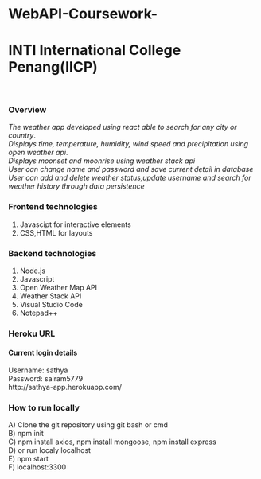 # WebAPI-Coursework-

<b><h1>INTI International College Penang</b>(IICP)</h1>
<br>

<b><h3>Overview</b><br></h3>
*The weather app developed using react able to search for any city or country*.<br>
*Displays time, temperature, humidity, wind speed and precipitation using open weather api*.<br>
*Displays moonset and moonrise using weather stack api*<br>
*User can change name and password and save current detail in database*<br>
*User can add and delete weather status,update username and search for weather history through data persistence*</b>

<b><h3>Frontend technologies</b><br></h3>
1. Javascipt for interactive elements<br>
2. CSS,HTML for layouts<br>

<b><h3>Backend technologies</b><br></h3>
1. Node.js<br>
2. Javascript<br>
3. Open Weather Map API<br>
4. Weather Stack API<br>
5. Visual Studio Code<br>
6. Notepad++<br>


<b><h3>Heroku URL</b></br></h3>
<h4>Current login details</h4>
Username: sathya<br>
Password: sairam5779<br>
http://sathya-app.herokuapp.com/

<b><h3>How to run locally</b><br></h3>
A) Clone the git repository using git bash or cmd<br>
B) npm init <br>
C) npm install axios, npm install mongoose, npm install express<br>
D) or run localy localhost<br>
E) npm start<br>
F) localhost:3300<br>





